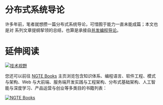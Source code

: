 # 分布式系统导论

许多年前，笔者就想攒一篇分布式系统导论，可惜囿于能力一直未能成篇；本文也是对 []() 系列文章提纲挈领的总结，也算是承接自[并发编程导论](https://ng-tech.icu/books/DistributedSystem-Series/#/fen-bu-shi-ji-suan/bing-fa-bian-cheng)。

# 延伸阅读

[![技术视野](https://s3.ax1x.com/2021/02/21/yTSKdH.png)](https://github.com/wx-chevalier/Awesome-MindMaps)

您还可以前往 [NGTE Books](https://ng-tech.icu/books-gallery/) 主页浏览包含知识体系、编程语言、软件工程、模式与架构、Web 与大前端、服务端开发实践与工程架构、分布式基础架构、人工智能与深度学习、产品运营与创业等多类目的书籍列表：

[![NGTE Books](https://s2.ax1x.com/2020/01/18/19uXtI.png)](https://ng-tech.icu/books-gallery/)
